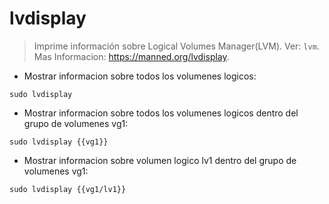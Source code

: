 # lvdisplay

> Imprime información sobre Logical Volumes Manager(LVM).
> Ver: `lvm`.
> Mas Informacion: <https://manned.org/lvdisplay>.

- Mostrar informacion sobre todos los volumenes logicos:

`sudo lvdisplay`

- Mostrar informacion sobre todos los volumenes logicos dentro del grupo de volumenes vg1:

`sudo lvdisplay {{vg1}}`

- Mostrar informacion sobre volumen logico lv1 dentro del grupo de volumenes vg1:

`sudo lvdisplay {{vg1/lv1}}`

